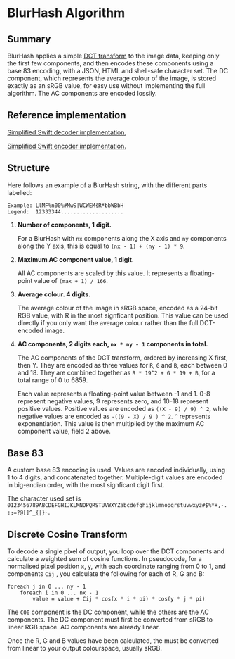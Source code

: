 # BlurHash Algorithm

## Summary

BlurHash applies a simple
[DCT transform](https://en.wikipedia.org/wiki/Discrete_cosine_transform) to the
image data, keeping only the first few components, and then encodes these
components using a base 83 encoding, with a JSON, HTML and shell-safe character
set. The DC component, which represents the average colour of the image, is
stored exactly as an sRGB value, for easy use without implementing the full
algorithm. The AC components are encoded lossily.

## Reference implementation

[Simplified Swift decoder implementation.](Swift/BlurHashDecode.swift)

[Simplified Swift encoder implementation.](Swift/BlurHashEncode.swift)

## Structure

Here follows an example of a BlurHash string, with the different parts labelled:

    Example: LlMF%n00%#MwS|WCWEM{R*bbWBbH
    Legend:  12333344....................

1. **Number of components, 1 digit.**

   For a BlurHash with `nx` components along the X axis and `ny` components
   along the Y axis, this is equal to `(nx - 1) + (ny - 1) * 9`.

2. **Maximum AC component value, 1 digit.**

   All AC components are scaled by this value. It represents a floating-point
   value of `(max + 1) / 166`.

3. **Average colour. 4 digits.**

   The average colour of the image in sRGB space, encoded as a 24-bit RGB value,
   with R in the most signficant position. This value can be used directly if
   you only want the average colour rather than the full DCT-encoded image.

4. **AC components, 2 digits each, `nx * ny - 1` components in total.**

   The AC components of the DCT transform, ordered by increasing X first, then
   Y. They are encoded as three values for `R`, `G` and `B`, each between 0
   and 18. They are combined together as `R * 19^2 + G * 19 + B`, for a total
   range of 0 to 6859.

   Each value represents a floating-point value between -1 and 1. 0-8 represent
   negative values, 9 represents zero, and 10-18 represent positive values.
   Positive values are encoded as `((X - 9) / 9) ^ 2`, while negative values are
   encoded as `-((9 - X) / 9 ) ^ 2`. `^` represents exponentiation. This value
   is then multiplied by the maximum AC component value, field 2 above.

## Base 83

A custom base 83 encoding is used. Values are encoded individually, using 1 to 4
digits, and concatenated together. Multiple-digit values are encoded in
big-endian order, with the most signficant digit first.

The character used set is
`0123456789ABCDEFGHIJKLMNOPQRSTUVWXYZabcdefghijklmnopqrstuvwxyz#$%*+,-.:;=?@[]^_{|}~`.

## Discrete Cosine Transform

To decode a single pixel of output, you loop over the DCT components and
calculate a weighted sum of cosine functions. In pseudocode, for a normalised
pixel position `x`, `y`, with each coordinate ranging from 0 to 1, and
components `Cij` , you calculate the following for each of R, G and B:

    foreach j in 0 ... ny - 1
        foreach i in 0 ... nx - 1
            value = value + Cij * cos(x * i * pi) * cos(y * j * pi)

The `C00` component is the DC component, while the others are the AC components.
The DC component must first be converted from sRGB to linear RGB space. AC
components are already linear.

Once the R, G and B values have been calculated, the must be converted from
linear to your output colourspace, usually sRGB.
